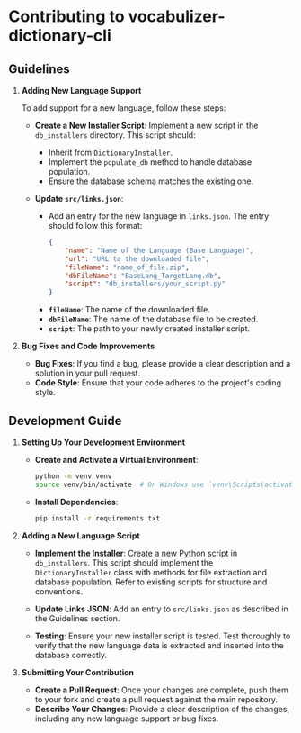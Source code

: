 # Contributing to vocabulizer-dictionary-cli

## Guidelines

1. **Adding New Language Support**

   To add support for a new language, follow these steps:

   - **Create a New Installer Script**: Implement a new script in the `db_installers` directory. This script should:
     - Inherit from `DictionaryInstaller`.
     - Implement the `populate_db` method to handle database population.
     - Ensure the database schema matches the existing one.

   - **Update `src/links.json`**:
     - Add an entry for the new language in `links.json`. The entry should follow this format:
       ```json
       {
           "name": "Name of the Language (Base Language)",
           "url": "URL to the downloaded file",
           "fileName": "name_of_file.zip",
           "dbFileName": "BaseLang_TargetLang.db",
           "script": "db_installers/your_script.py"
       }
       ```
     - **`fileName`**: The name of the downloaded file.
     - **`dbFileName`**: The name of the database file to be created.
     - **`script`**: The path to your newly created installer script.

2. **Bug Fixes and Code Improvements**

   - **Bug Fixes**: If you find a bug, please provide a clear description and a solution in your pull request.
   - **Code Style**: Ensure that your code adheres to the project's coding style.

## Development Guide

1. **Setting Up Your Development Environment**

   - **Create and Activate a Virtual Environment**:
     ```bash
     python -m venv venv
     source venv/bin/activate  # On Windows use `venv\Scripts\activate`
     ```

   - **Install Dependencies**:
     ```bash
     pip install -r requirements.txt
     ```

2. **Adding a New Language Script**

   - **Implement the Installer**:
     Create a new Python script in `db_installers`. This script should implement the `DictionaryInstaller` class with methods for file extraction and database population. Refer to existing scripts for structure and conventions.

   - **Update Links JSON**:
     Add an entry to `src/links.json` as described in the Guidelines section.

   - **Testing**:
     Ensure your new installer script is tested. Test thoroughly to verify that the new language data is extracted and inserted into the database correctly.

3. **Submitting Your Contribution**

   - **Create a Pull Request**: Once your changes are complete, push them to your fork and create a pull request against the main repository.
   - **Describe Your Changes**: Provide a clear description of the changes, including any new language support or bug fixes.

